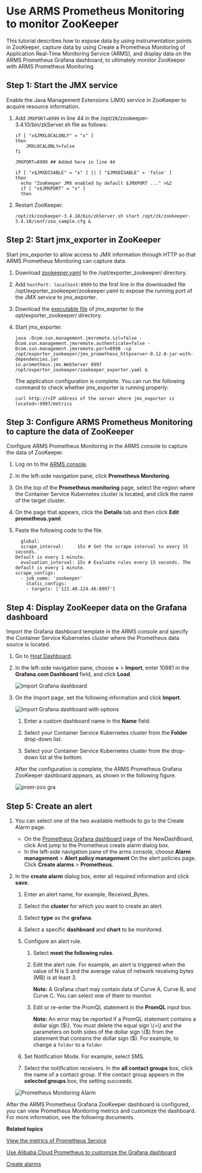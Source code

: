 # Use ARMS Prometheus Monitoring to monitor ZooKeeper

This tutorial describes how to expose data by using instrumentation points in ZooKeeper, capture data by using Create a Prometheus Monitoring of Application Real-Time Monitoring Service \(ARMS\), and display data on the ARMS Prometheus Grafana dashboard, to ultimately monitor ZooKeeper with ARMS Prometheus Monitoring.

## Step 1: Start the JMX service

Enable the Java Management Extensions \(JMX\) service in ZooKeeper to acquire resource information.

1.  Add `JMXPORT=8999` in line 44 in the /opt/zk/zookeeper-3.4.10/bin/zkServer.sh file as follows:

    ```
    if [ "x$JMXLOCALONLY" = "x" ]
    then
        JMXLOCALONLY=false
    fi
    
    JMXPORT=8999 ## Added here in line 44
    
    if [ "x$JMXDISABLE" = "x" ] || [ "$JMXDISABLE" = 'false' ]
    then
      echo "ZooKeeper JMX enabled by default $JMXPORT ..." >&2
      if [ "x$JMXPORT" = "x" ]
      then
    ```

2.  Restart ZooKeeper.

    ```
    /opt/zk/zookeeper-3.4.10/bin/zkServer.sh start /opt/zk/zookeeper-3.4.10/conf/zoo_sample.cfg &
    ```


## Step 2: Start jmx\_exporter in ZooKeeper

Start jmx\_exporter to allow access to JMX information through HTTP so that ARMS Prometheus Monitoring can capture data.

1.  Download [zookeeper.yaml](https://raw.githubusercontent.com/prometheus/jmx_exporter/master/example_configs/zookeeper.yaml) to the /opt/exporter\_zookeeper/ directory.

2.  Add `hostPort: localhost:8999` to the first line in the downloaded file /opt/exporter\_zookeeper/zookeeper.yaml to expose the running port of the JMX service to jmx\_exporter.

3.  Download the [executable file](https://repo1.maven.org/maven2/io/prometheus/jmx/jmx_prometheus_httpserver/0.12.0/jmx_prometheus_httpserver-0.12.0-jar-with-dependencies.jar) of jmx\_exporter to the opt/exporter\_zookeeper/ directory.

4.  Start jmx\_exporter.

    ```
    java -Dcom.sun.management.jmxremote.ssl=false -
    Dcom.sun.management.jmxremote.authenticate=false -
    Dcom.sun.management.jmxremote.port=8998 -cp /opt/exporter_zookeeper/jmx_prometheus_httpserver-0.12.0-jar-with-dependencies.jar 
    io.prometheus.jmx.WebServer 8997 /opt/exporter_zookeeper/zookeeper_exporter.yaml &
    ```

    The application configuration is complete. You can run the following command to check whether jmx\_exporter is running properly:

    ```
    curl http://<IP address of the server where jmx_exporter is located>:9997/metrics
    ```


## Step 3: Configure ARMS Prometheus Monitoring to capture the data of ZooKeeper

Configure ARMS Prometheus Monitoring in the ARMS console to capture the data of ZooKeeper.

1.  Log on to the [ARMS console](https://arms-ap-southeast-1.console.aliyun.com/#/home).

2.  In the left-side navigation pane, click **Prometheus Monitoring**.

3.  On the top of the **Prometheus monitoring** page, select the region where the Container Service Kubernetes cluster is located, and click the name of the target cluster.

4.  On the page that appears, click the **Details** tab and then click **Edit prometheus.yaml**.

5.  Paste the following code to the file.

    ```
      global:
      scrape_interval:     15s # Set the scrape interval to every 15 seconds. 
    Default is every 1 minute.
      evaluation_interval: 15s # Evaluate rules every 15 seconds. The default is every 1 minute.
    scrape_configs:
      - job_name: 'zookeeper'    
        static_configs:    
        - targets: ['121.40.124.46:8997']
    ```


## Step 4: Display ZooKeeper data on the Grafana dashboard

Import the Grafana dashboard template in the ARMS console and specify the Container Service Kubernetes cluster where the Prometheus data source is located.

1.  Go to [Host Dashboard](http://grafana.console.aliyun.com/).

2.  In the left-side navigation pane, choose **+** \> **Import**, enter 10981 in the **Grafana.com Dashboard** field, and click **Load**.

    ![Import Grafana dashboard](https://static-aliyun-doc.oss-accelerate.aliyuncs.com/assets/img/en-US/6969283851/p61709.png)

3.  On the Import page, set the following information and click **Import**.

    ![Import Grafana dashboard with options](https://static-aliyun-doc.oss-accelerate.aliyuncs.com/assets/img/en-US/8798468061/p64454.png)

    1.  Enter a custom dashboard name in the **Name** field.

    2.  Select your Container Service Kubernetes cluster from the **Folder** drop-down list.

    3.  Select your Container Service Kubernetes cluster from the drop-down list at the bottom.

    After the configuration is complete, the ARMS Prometheus Grafana ZooKeeper dashboard appears, as shown in the following figure.

    ![prom-zoo gra](https://static-aliyun-doc.oss-accelerate.aliyuncs.com/assets/img/en-US/8798468061/p63907.png)


## Step 5: Create an alert

1.  You can select one of the two available methods to go to the Create Alarm page.

    -   On the [Prometheus Grafana dashboard](http://grafana.console.aliyun.com/) page of the NewDashBoard, click And jump to the Prometheus create alarm dialog box.
    -   In the left-side navigation pane of the arms console, choose **Alarm management** \> **Alert policy management** On the alert policies page. Click **Create alarms** \> **Prometheus**.
2.  In the **create alarm** dialog box, enter all required information and click **save**.

    1.  Enter an alert name, for example, Received\_Bytes.

    2.  Select the **cluster** for which you want to create an alert.

    3.  Select **type** as the **grafana**.

    4.  Select a specific **dashboard** and **chart** to be monitored.

    5.  Configure an alert rule.

        1.  Select **meet the following rules**.
        2.  Edit the alert rule. For example, an alert is triggered when the value of N is 5 and the average value of network receiving bytes \(MB\) is at least 3.

            **Note:** A Grafana chart may contain data of Curve A, Curve B, and Curve C. You can select one of them to monitor.

        3.  Edit or re-enter the PromQL statement in the **PromQL** input box.

            **Note:** An error may be reported if a PromQL statement contains a dollar sign \($\). You must delete the equal sign \(=\) and the parameters on both sides of the dollar sign \($\) from the statement that contains the dollar sign \($\). For example, to change a `folder` to a `folder`

    6.  Set Notification Mode. For example, select SMS.

    7.  Select the notification receivers. In the **all contact groups** box, click the name of a contact group. If the contact group appears in the **selected groups** box, the setting succeeds.

    ![Prometheus Monitoring Alarm](https://static-aliyun-doc.oss-accelerate.aliyuncs.com/assets/img/en-US/3608828061/p61774.png)


After the ARMS Prometheus Grafana ZooKeeper dashboard is configured, you can view Prometheus Monitoring metrics and customize the dashboard. For more information, see the following documents.

**Related topics**  


[View the metrics of Prometheus Service]()

[Use Alibaba Cloud Prometheus to customize the Grafana dashboard]()

[Create alarms](https://www.alibabacloud.com/help/doc-detail/94833.htm)

